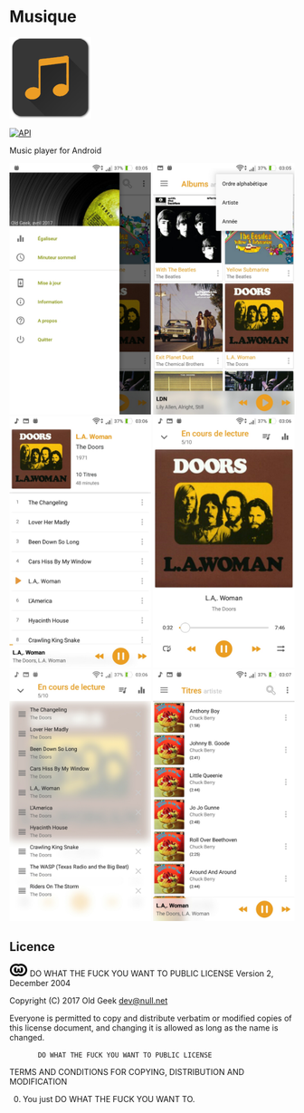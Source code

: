 # Musique
 ![Icône](/app/src/main/res/mipmap-xxhdpi/ic_launcher.png) 
 
[![API](https://img.shields.io/badge/API-21%2B-brightgreen.svg?style=flat)](https://android-arsenal.com/api?level=21)

  Music player for Android

 <img alt="screenshot" src="/screenshots/01.png?raw=true" width="250px" /> <img alt="screenshot" src="/screenshots/02.png?raw=true" width="250px" />
 <img alt="screenshot" src="/screenshots/03.png?raw=true" width="250px" /> <img alt="screenshot" src="/screenshots/04.png?raw=true" width="250px" />
 <img alt="screenshot" src="/screenshots/05.png?raw=true" width="250px" /> <img alt="screenshot" src="/screenshots/06.png?raw=true" width="250px" />


Licence
-------

<img alt="screenshot" src="/screenshots/WTFPL.png?raw=true" width="32px" /> DO WHAT THE FUCK YOU WANT TO PUBLIC LICENSE
                   Version 2, December 2004

Copyright (C) 2017 Old Geek <dev@null.net>

Everyone is permitted to copy and distribute verbatim or modified
copies of this license document, and changing it is allowed as long
as the name is changed.

           DO WHAT THE FUCK YOU WANT TO PUBLIC LICENSE
  TERMS AND CONDITIONS FOR COPYING, DISTRIBUTION AND MODIFICATION

 0. You just DO WHAT THE FUCK YOU WANT TO.

